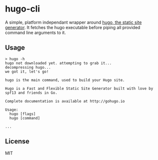 # hugo-cli

A simple, platform independant wrapper around [hugo, the static site generator](http://gohugo.io). It fetches the hugo executable before piping all provided command line arguments to it.


## Usage

```
> hugo -h
hugo not downloaded yet. attempting to grab it...
decompressing hugo...
we got it, let's go!

hugo is the main command, used to build your Hugo site.

Hugo is a Fast and Flexible Static Site Generator built with love by spf13 and friends in Go.

Complete documentation is available at http://gohugo.io

Usage:
  hugo [flags]
  hugo [command]

...
```


## License

MIT